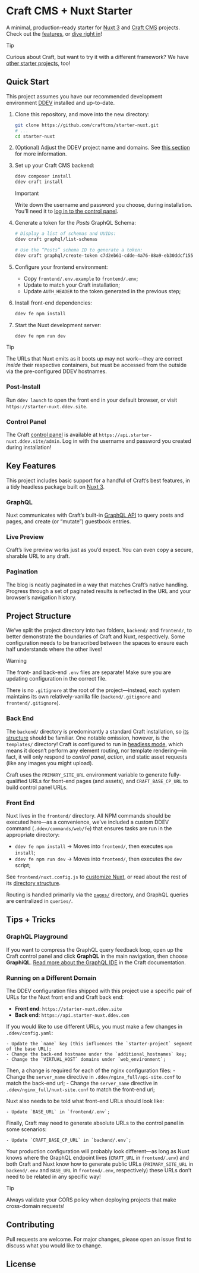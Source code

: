 # Craft CMS + Nuxt Starter

A minimal, production-ready starter for [Nuxt 3](https://nuxt.com/) and [Craft CMS](https://craftcms.com/) projects. Check out the [features](#key-features), or [dive right in](#quick-start)!

> [!TIP]
> Curious about Craft, but want to try it with a different framework? We have [other starter projects](https://craftcms.com/starters), too!

## Quick Start

This project assumes you have our recommended development environment  [DDEV](https://ddev.com) installed and up-to-date.

1. Clone this repository, and move into the new directory:
    ```bash
    git clone https://github.com/craftcms/starter-nuxt.git
    # ...
    cd starter-nuxt
    ```

1. (Optional) Adjust the DDEV project name and domains. See [this section](#running-on-a-different-domain) for more information.

1. Set up your Craft CMS backend:

    ```bash
    ddev composer install
    ddev craft install
    ```

    > [!IMPORTANT]
    > Write down the username and password you choose, during installation. You’ll need it to [log in to the control panel](#control-panel).

1. Generate a token for the _Posts_ GraphQL Schema:

    ```bash
    # Display a list of schemas and UUIDs:
    ddev craft graphql/list-schemas

    # Use the “Posts” schema ID to generate a token:
    ddev craft graphql/create-token c7d2eb61-cdde-4a76-88a9-eb30ddcf155b
    ```

1. Configure your frontend environment:

    - Copy `frontend/.env.example` to `frontend/.env`;
    - Update to match your Craft installation;
    - Update `AUTH_HEADER` to the token generated in the previous step;

1. Install front-end dependencies:

    ```bash
    ddev fe npm install
    ```

1. Start the Nuxt development server:

    ```bash
    ddev fe npm run dev
    ```

> [!TIP]
> The URLs that Nuxt emits as it boots up may not work—they are correct _inside_ their respective containers, but must be accessed from the outside via the pre-configured DDEV hostnames.

### Post-Install

Run `ddev launch` to open the front end in your default browser, or visit `https://starter-nuxt.ddev.site`.

### Control Panel

The Craft [control panel](https://craftcms.com/docs/5.x/system/control-panel.html) is available at `https://api.starter-nuxt.ddev.site/admin`. Log in with the username and password you created during installation!

## Key Features

This project includes basic support for a handful of Craft’s best features, in a tidy headless package built on [Nuxt 3](https://nuxt.com/).

### GraphQL

Nuxt communicates with Craft’s built-in [GraphQL API](https://craftcms.com/docs/5.x/development/graphql.html) to query posts and pages, and create (or “mutate”) guestbook entries.

### Live Preview

Craft’s live preview works just as you’d expect. You can even copy a secure, sharable URL to any draft.

### Pagination

The blog is neatly paginated in a way that matches Craft’s native handling. Progress through a set of paginated results is reflected in the URL and your browser’s navigation history.

## Project Structure

We’ve split the project directory into two folders, `backend/` and `frontend/`, to better demonstrate the boundaries of Craft and Nuxt, respectively. Some configuration needs to be transcribed between the spaces to ensure each half understands where the other lives!

> [!WARNING]
> The front- and back-end `.env` files are separate! Make sure you are updating configuration in the correct file.

There is no `.gitignore` at the root of the project—instead, each system maintains its own relatively-vanilla file (`backend/.gitignore` and `frontend/.gitignore`).

### Back End

The `backend/` directory is predominantly a standard Craft installation, so [its structure](https://craftcms.com/docs/5.x/system/directory-structure.html) should be familiar. One notable omission, however, is the `templates/` directory! Craft is configured to run in [headless mode](https://craftcms.com/docs/5.x/reference/config/general.html#headlessmode), which means it doesn’t perform any element routing, nor template rendering—in fact, it will only respond to _control panel_, _action_, and static asset requests (like any images you might upload).

Craft uses the `PRIMARY_SITE_URL` environment variable to generate fully-qualified URLs for front-end pages (and assets), and `CRAFT_BASE_CP_URL` to build control panel URLs.

### Front End

Nuxt lives in the `frontend/` directory. All NPM commands should be executed here—as a convenience, we’ve included a custom DDEV command (`.ddev/commands/web/fe`) that ensures tasks are run in the appropriate directory:

- `ddev fe npm install` &rarr; Moves into `frontend/`, then executes `npm install`;
- `ddev fe npm run dev` &rarr; Moves into `frontend/`, then executes the `dev` script;

See `frontend/nuxt.config.js` to [customize Nuxt](https://nuxt.com/docs/getting-started/configuration), or read about the rest of its [directory structure](https://nuxt.com/docs/guide/directory-structure).

Routing is handled primarily via the [`pages/`](https://nuxt.com/docs/guide/directory-structure/pages) directory, and GraphQL queries are centralized in `queries/`.

## Tips + Tricks

### GraphQL Playground

If you want to compress the GraphQL query feedback loop, open up the Craft control panel and click **GraphQL** in the main navigation, then choose **GraphiQL**. [Read more about the GraphQL IDE](https://craftcms.com/docs/5.x/development/graphql.html#using-the-graphiql-ide) in the Craft documentation.

### Running on a Different Domain

The DDEV configuration files shipped with this project use a specific pair of URLs for the Nuxt front end and Craft back end:

- **Front end**: `https://starter-nuxt.ddev.site`
- **Back end**: `https://api.starter-nuxt.ddev.com`

If you would like to use different URLs, you must make a few changes in `.ddev/config.yaml`:

    - Update the `name` key (this influences the `starter-project` segment of the base URL);
    - Change the back-end hostname under the `additional_hostnames` key;
    - Change the `VIRTUAL_HOST` domains under `web_environment`;

Then, a change is required for each of the nginx configuration files:
    - Change the `server_name` directive in `.ddev/nginx_full/api-site.conf` to match the back-end url;
    - Change the `server_name` directive in `.ddev/nginx_full/nuxt-site.conf` to match the front-end url;

Nuxt also needs to be told what front-end URLs should look like:

    - Update `BASE_URL` in `frontend/.env`;

Finally, Craft may need to generate absolute URLs to the control panel in some scenarios:

    - Update `CRAFT_BASE_CP_URL` in `backend/.env`;

Your production configuration will probably look different—as long as Nuxt knows where the GraphQL endpoint lives (`CRAFT_URL` in `frontend/.env`) and both Craft and Nuxt know how to generate public URLs (`PRIMARY_SITE_URL` in `backend/.env` and `BASE_URL` in `frontend/.env`, respectively) these URLs don’t need to be related in any specific way!

> [!TIP]
> Always validate your CORS policy when deploying projects that make cross-domain requests!

## Contributing

Pull requests are welcome. For major changes, please open an issue first to discuss what you would like to change.

## License
